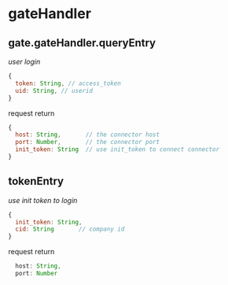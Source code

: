 # gateHandler

## gate.gateHandler.queryEntry
*user login*
```javascript
{
  token: String, // access_token
  uid: String, // userid
}
```
request return
```javascript
{
  host: String,       // the connector host
  port: Number,       // the connector port
  init_token: String  // use init_token to connect connector
}
```

## tokenEntry
*use init token to login*
```javascript
{
  init_token: String,
  cid: String       // company id
}
```
request return
```javascript
  host: String,
  port: Number
```
